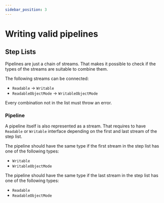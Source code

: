 ```yaml
---
sidebar_position: 3
---
```


# Writing valid pipelines

## Step Lists

Pipelines are just a chain of streams.
That makes it possible to check if the types of the streams are suitable to combine them.

The following streams can be connected:

- `Readable` -> `Writable`
- `ReadableObjectMode` -> `WritableObjectMode`

Every combination not in the list must throw an error.

### Pipeline

A pipeline itself is also represented as a stream.
That requires to have `Readable` or `Writable` interface depending on the first and last stream of the step list.

The pipeline should have the same type if the first stream in the step list has one of the following types:

- `Writable`
- `WritableObjectMode`

The pipeline should have the same type if the last stream in the step list has one of the following types:

- `Readable`
- `ReadableObjectMode`
